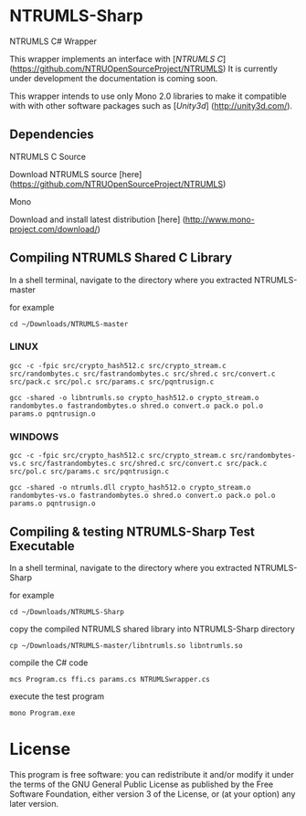 # NTRUMLS-Sharp
NTRUMLS C# Wrapper

This wrapper implements an interface with [*NTRUMLS C*] (https://github.com/NTRUOpenSourceProject/NTRUMLS) It is currently under development the documentation is coming soon.

This wrapper intends to use only Mono 2.0  libraries to make it compatible with with other software packages such as [*Unity3d*] (http://unity3d.com/).   

## Dependencies
NTRUMLS C Source

Download NTRUMLS source [here] (https://github.com/NTRUOpenSourceProject/NTRUMLS)

Mono

Download and install latest distribution [here] (http://www.mono-project.com/download/)

## Compiling NTRUMLS Shared C Library

In a shell terminal, navigate to the directory where you extracted NTRUMLS-master

for example

`cd ~/Downloads/NTRUMLS-master`

### LINUX
`gcc -c -fpic src/crypto_hash512.c src/crypto_stream.c src/randombytes.c src/fastrandombytes.c src/shred.c src/convert.c src/pack.c src/pol.c src/params.c src/pqntrusign.c`

`gcc -shared -o libntrumls.so crypto_hash512.o crypto_stream.o randombytes.o fastrandombytes.o shred.o convert.o pack.o pol.o params.o pqntrusign.o`

### WINDOWS
`gcc -c -fpic src/crypto_hash512.c src/crypto_stream.c src/randombytes-vs.c src/fastrandombytes.c src/shred.c src/convert.c src/pack.c src/pol.c src/params.c src/pqntrusign.c`

`gcc -shared -o ntrumls.dll crypto_hash512.o crypto_stream.o randombytes-vs.o fastrandombytes.o shred.o convert.o pack.o pol.o params.o pqntrusign.o`

## Compiling & testing NTRUMLS-Sharp Test Executable

In a shell terminal, navigate to the directory where you extracted NTRUMLS-Sharp

for example

`cd ~/Downloads/NTRUMLS-Sharp`

copy the compiled NTRUMLS shared library into NTRUMLS-Sharp directory

`cp ~/Downloads/NTRUMLS-master/libntrumls.so libntrumls.so`

compile the C# code

`mcs Program.cs ffi.cs params.cs NTRUMLSwrapper.cs`

execute the test program

`mono Program.exe`

# License

This program is free software: you can redistribute it and/or modify it under the terms of the GNU General Public License as published by the Free Software Foundation, either version 3 of the License, or (at your option) any later version.

